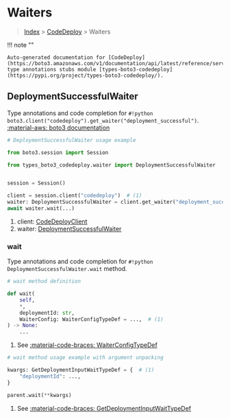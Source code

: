 # Waiters

> [Index](../README.md) > [CodeDeploy](./README.md) > Waiters

!!! note ""

    Auto-generated documentation for [CodeDeploy](https://boto3.amazonaws.com/v1/documentation/api/latest/reference/services/codedeploy.html#codedeploy)
    type annotations stubs module [types-boto3-codedeploy](https://pypi.org/project/types-boto3-codedeploy/).

## DeploymentSuccessfulWaiter

Type annotations and code completion for `#!python boto3.client("codedeploy").get_waiter("deployment_successful")`.
[:material-aws: boto3 documentation](https://boto3.amazonaws.com/v1/documentation/api/latest/reference/services/codedeploy/waiter/DeploymentSuccessful.html#CodeDeploy.Waiter.DeploymentSuccessful)

```python
# DeploymentSuccessfulWaiter usage example

from boto3.session import Session

from types_boto3_codedeploy.waiter import DeploymentSuccessfulWaiter


session = Session()

client = session.client("codedeploy")  # (1)
waiter: DeploymentSuccessfulWaiter = client.get_waiter("deployment_successful")  # (2)
await waiter.wait(...)
```

1. client: [CodeDeployClient](./client.md)
2. waiter: [DeploymentSuccessfulWaiter](./waiters.md#deploymentsuccessfulwaiter)


### wait

Type annotations and code completion for `#!python DeploymentSuccessfulWaiter.wait` method.

```python
# wait method definition

def wait(
    self,
    *,
    deploymentId: str,
    WaiterConfig: WaiterConfigTypeDef = ...,  # (1)
) -> None:
    ...
```

1. See [:material-code-braces: WaiterConfigTypeDef](./type_defs.md#waiterconfigtypedef)


```python
# wait method usage example with argument unpacking

kwargs: GetDeploymentInputWaitTypeDef = {  # (1)
    "deploymentId": ...,
}

parent.wait(**kwargs)
```

1. See [:material-code-braces: GetDeploymentInputWaitTypeDef](./type_defs.md#getdeploymentinputwaittypedef)
